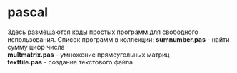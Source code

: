 # pascal
Здесь размещаются коды простых программ для свободного использования. 
Список программ в коллекции:
<b>sumnumber.pas</b> - найти сумму цифр числа<br>
<b>multmatrix.pas</b> - умножение прямоугольных матриц<br>
<b>textfile.pas</b> -  создание текстового файла<br>
